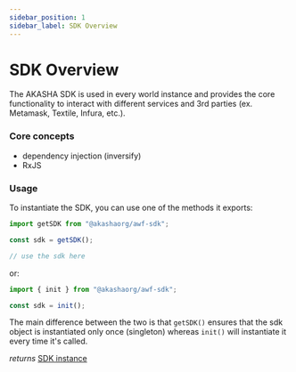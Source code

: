 ```yaml
---
sidebar_position: 1
sidebar_label: SDK Overview
---
```


# SDK Overview

The AKASHA SDK is used in every world instance and provides the core functionality to interact with different services and 3rd parties (ex. Metamask, Textile, Infura, etc.).

### Core concepts

- dependency injection (inversify)
- RxJS

### Usage

To instantiate the SDK, you can use one of the methods it exports:

```typescript
import getSDK from "@akashaorg/awf-sdk";

const sdk = getSDK();

// use the sdk here
```

or:

```ts
import { init } from "@akashaorg/awf-sdk";

const sdk = init();
```

The main difference between the two is that `getSDK()` ensures that the sdk object is instantiated only once (singleton) whereas `init()` will instantiate it every time it's called.

_returns_ [SDK instance](./sdk-instance)
